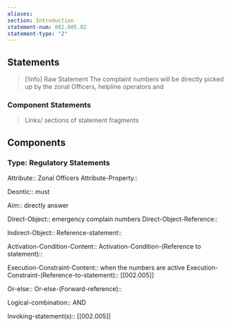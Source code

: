 ```yaml
---
aliases: 
section: Introduction
statement-num: 002.005.02
statement-type: "2"
---
```


## Statements 
> [!info] Raw Statement
> The complaint numbers will be directly picked up by the zonal Officers, helpline operators and 
> 

### Component Statements
> Links/ sections of statement fragments 


## Components

### Type: Regulatory Statements
Attribute:: Zonal Officers
Attribute-Property::

Deontic:: must

Aim:: directly answer

Direct-Object:: emergency complain numbers
Direct-Object-Reference:: 

Indirect-Object::
	Reference-statement::

Activation-Condition-Content::
	Activation-Condition-(Reference to statement)::

Execution-Constraint-Content:: when the numbers are active
	Execution-Constraint-(Reference-to-statement):: [[002.005]]

Or-else::
	Or-else-(Forward-reference)::

Logical-combination:: AND



Invoking-statement(s):: [[002.005]]
